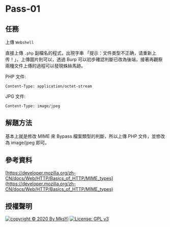 Pass-01
===

## 任務
上傳 `Webshell` 

直接上傳 `.php` 副檔名的程式，出現字串 「提示：文件类型不正确，请重新上传！」，上傳圖片則可以，透過 Burp 可以初步確認判斷已改為後端，接著再觀察兩種文件上傳的過程可以發現蛛絲馬跡。  

PHP 文件:  
```
Content-Type: application/octet-stream
```

JPG 文件:  
```
Content-Type: image/jpeg
```

## 解題方法

基本上就是修改 MIME 來 Bypass 檔案類型的判斷，所以上傳 PHP 文件，並修改為 image/jpeg 即可。  

## 參考資料
[https://developer.mozilla.org/zh-CN/docs/Web/HTTP/Basics_of_HTTP/MIME_types](https://developer.mozilla.org/zh-CN/docs/Web/HTTP/Basics_of_HTTP/MIME_types)

## 授權聲明
[![copyright © 2020 By MksYi](https://img.shields.io/badge/copyright%20©-%202019%20By%20MksYi-blue.svg)](https://mks.tw/)
[![License: GPL v3](https://img.shields.io/badge/License-GPL%20v3-blue.svg)](https://www.gnu.org/licenses/gpl-3.0)